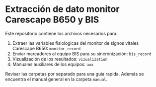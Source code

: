 # Extracción de dato monitor Carescape B650 y BIS

Este repositorio contiene los archivos necesarios para:
1. Extraer las variables fisiologicas del monitor de signos vitales Carescape B650: `monitor_record`
2. Enviar marcadores al equipo BIS para su sincronización: `bis_record`
3. Vizualización de los resultados: `vizualization` 
4. Manuales auxiliares de los equipos: `aux`

Revisar las carpetas por separado para una guia rapida. Además se encuentra el manual general en la carpeta `manual`.


